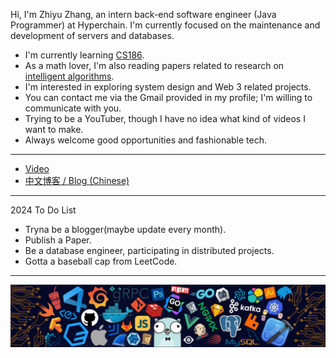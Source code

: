 Hi, I'm Zhiyu Zhang, an intern back-end software engineer (Java Programmer) at Hyperchain. I'm currently focused on the maintenance and development of servers and databases.

- I'm currently learning [CS186](https://cs186.gitbook.io/project/).
- As a math lover, I'm also reading papers related to research on [intelligent algorithms](https://www.sciencedirect.com/journal/information-sciences).
- I'm interested in exploring system design and Web 3 related projects.
- You can contact me via the Gmail provided in my profile; I'm willing to communicate with you.
- Trying to be a YouTuber, though I have no idea what kind of videos I want to make.
- Always welcome good opportunities and fashionable tech.

---

* [Video](https://www.youtube.com/channel/UCB4VBe11nIUNxk84MGpasUg)
* [中文博客 / Blog (Chinese)](https://ZhiyuZhang0721.github.io/)

---

2024 To Do List

- Tryna be a blogger(maybe update every month).
- Publish a Paper.
- Be a database engineer, participating in distributed projects.
- Gotta a baseball cap from LeetCode.

---

![](./img/header_.png)
